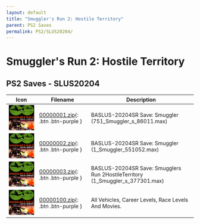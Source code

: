 ```yaml
---
layout: default
title: "Smuggler's Run 2: Hostile Territory"
parent: PS2 Saves
permalink: PS2/SLUS20204/
---
```

# Smuggler's Run 2: Hostile Territory

## PS2 Saves - SLUS20204

| Icon | Filename | Description |
|------|----------|-------------|
| ![Smuggler's Run 2: Hostile Territory](icon0.png) | [00000001.zip](00000001.zip){: .btn .btn-purple } | BASLUS-20204SR Save: Smuggler (751_Smuggler_s_86011.max) |
| ![Smuggler's Run 2: Hostile Territory](icon0.png) | [00000002.zip](00000002.zip){: .btn .btn-purple } | BASLUS-20204SR Save: Smuggler (1_Smuggler_551052.max) |
| ![Smuggler's Run 2: Hostile Territory](icon0.png) | [00000003.zip](00000003.zip){: .btn .btn-purple } | BASLUS-20204SR Save: Smugglers Run 2HostileTerritory (1_Smuggler_s_377301.max) |
| ![Smuggler's Run 2: Hostile Territory](icon0.png) | [00000100.zip](00000100.zip){: .btn .btn-purple } | All Vehicles, Career Levels, Race Levels And Movies. |
